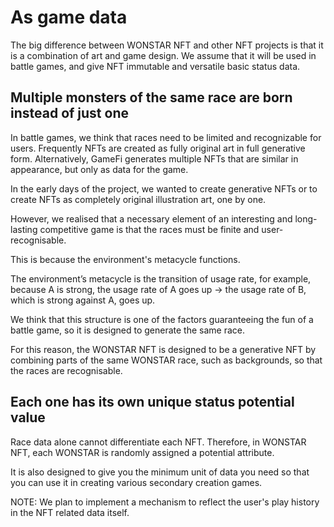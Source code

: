 # As game data

The big difference between WONSTAR NFT and other NFT projects is that it is a combination of art and game design.
We assume that it will be used in battle games, and give NFT immutable and versatile basic status data.

## Multiple monsters of the same race are born instead of just one

In battle games, we think that races need to be limited and recognizable for users.
Frequently NFTs are created as fully original art in full generative form.
Alternatively, GameFi generates multiple NFTs that are similar in appearance, but only as data for the game.

In the early days of the project, we wanted to create generative NFTs or to create NFTs as completely original illustration art, one by one.

However, we realised that a necessary element of an interesting and long-lasting competitive game is that the races must be finite and user-recognisable.

This is because the environment's metacycle functions.

The environment’s metacycle is the transition of usage rate, for example, because A is strong, the usage rate of A goes up → the usage rate of B, which is strong against A, goes up.

We think that this structure is one of the factors guaranteeing the fun of a battle game, so it is designed to generate the same race.

For this reason, the WONSTAR NFT is designed to be a generative NFT by combining parts of the same WONSTAR race, such as backgrounds, so that the races are recognisable.

## Each one has its own unique status potential value

Race data alone cannot differentiate each NFT. Therefore, in WONSTAR NFT, each WONSTAR is randomly assigned a potential attribute.

It is also designed to give you the minimum unit of data you need so that you can use it in creating various secondary creation games.

NOTE: We plan to implement a mechanism to reflect the user's play history in the NFT related data itself.
